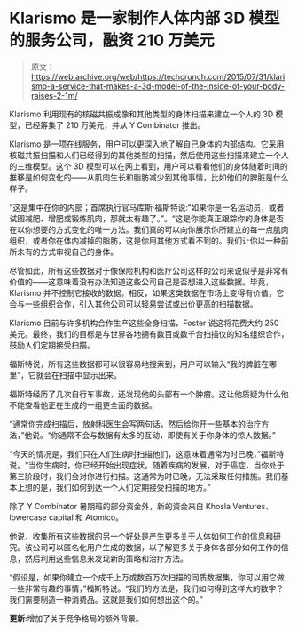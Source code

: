 # Klarismo 是一家制作人体内部 3D 模型的服务公司，融资 210 万美元

> 原文：<https://web.archive.org/web/https://techcrunch.com/2015/07/31/klarismo-a-service-that-makes-a-3d-model-of-the-inside-of-your-body-raises-2-1m/>

Klarismo 利用现有的核磁共振成像和其他类型的身体扫描来建立一个人的 3D 模型，已经筹集了 210 万美元，并从 Y Combinator 推出。

Klarismo 是一项在线服务，用户可以更深入地了解自己身体的内部结构。它采用核磁共振扫描和人们已经得到的其他类型的扫描，然后使用这些扫描来建立一个人的三维模型。这个 3D 模型可以在网上看到，用户可以看看他们的身体随着时间的推移是如何变化的——从肌肉生长和脂肪减少到其他事情，比如他们的脾脏是什么样子。

“这是集中在你的内部；首席执行官马库斯·福斯特说:“如果你是一名运动员，或者试图减肥、增肥或锻炼肌肉，那就太有趣了。”。“这是你能真正跟踪你的身体是否在以你想要的方式变化的唯一方法。我们真的可以向你展示你所建立的每一点肌肉组织，或者你在体内减掉的脂肪，这是你用其他方式看不到的。我们让你以一种前所未有的方式审视自己的身体。

尽管如此，所有这些数据对于像保险机构和医疗公司这样的公司来说似乎是非常有价值的——这意味着没有办法知道这些公司自己是否想进入这些数据。毕竟，Klarismo 并不控制它接收的数据。相反，如果这类数据在市场上变得有价值，它会与一些组织合作，引入其他公司可以轻易尝试或出价更高的扫描数据。

Klarismo 目前与许多机构合作生产这些全身扫描，Foster 说这将花费大约 250 美元。最终，我们的目标是与世界各地拥有数百或数千台扫描仪的知名组织合作，鼓励人们定期接受扫描。

福斯特说，所有这些数据都可以很容易地搜索到，用户可以输入“我的脾脏在哪里”，它就会在扫描中显示出来。

福斯特经历了几次自行车事故，还发现他的头部有一个肿瘤。这让他质疑为什么他不能查看他正在生成的一组更全面的数据。

“通常你完成扫描后，放射科医生会写两句话，然后给你开一些基本的治疗方法，”他说。“你通常不会与数据有太多的互动，即使有关于你身体的惊人数据。”

“今天的情况是，我们只在人们生病时扫描他们，这意味着通常为时已晚，”福斯特说。“当你生病时，你已经开始出现症状。随着疾病的发展，对于癌症，当你处于第三阶段时，我们会对你进行扫描。这通常为时已晚，无法采取任何措施。我们基本上想的是，我们如何到达一个人们定期接受扫描的地方。”

除了 Y Combinator 暑期班的部分资金外，新的资金来自 Khosla Ventures、lowercase capital 和 Atomico。

他说，收集所有这些数据的另一个好处是产生更多关于人体如何工作的信息和研究。该公司可以匿名化用户生成的数据，以了解更多关于身体各部分如何工作的信息，然后利用这些信息来发现新的策略和治疗方法。

“假设是，如果你建立一个成千上万或数百万次扫描的同质数据集，你可以用它做一些非常有趣的事情，”福斯特说。“我们的方法是，我们如何得到这样大的数字？我们需要制造一种消费品。这就是我们如何想出这个的。”

**更新**:增加了关于竞争格局的额外背景。